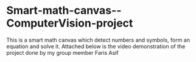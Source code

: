 # Smart-math-canvas--ComputerVision-project
This is a smart math canvas which detect numbers and symbols, form an equation and solve it. 
Attached below is the video demonstration of the project done by my group member Faris Asif

